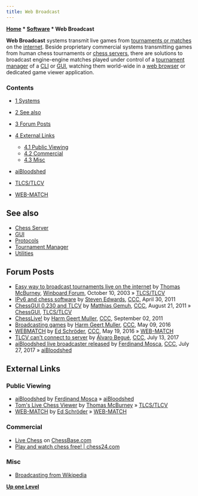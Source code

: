 ```yaml
---
title: Web Broadcast
---
```

**[Home](Home "Home") \* [Software](Software "Software") \* Web Broadcast**


**Web Broadcast** systems transmit live games from [tournaments or matches](Tournaments_and_Matches "Tournaments and Matches") on the [internet](https://en.wikipedia.org/wiki/Internet). Beside proprietary commercial systems transmitting games from human chess tournaments or [chess servers](Chess_Server "Chess Server"), there are solutions to broadcast engine-engine matches played under control of a [tournament manager](Tournament_Manager "Tournament Manager") of a [CLI](CLI "CLI") or [GUI](GUI "GUI"), watching them world-wide in a [web browser](https://en.wikipedia.org/wiki/Web_browser) or dedicated game viewer application.



### Contents


* [1 Systems](#systems)
* [2 See also](#see-also)
* [3 Forum Posts](#forum-posts)
* [4 External Links](#external-links)
	+ [4.1 Public Viewing](#public-viewing)
	+ [4.2 Commercial](#commercial)
	+ [4.3 Misc](#misc)






* [aiBloodshed](AiBloodshed "AiBloodshed")
* [TLCS/TLCV](TLCS-TLCV "TLCS-TLCV")
* [WEB-MATCH](WEB-MATCH "WEB-MATCH")


## See also


* [Chess Server](Chess_Server "Chess Server")
* [GUI](GUI "GUI")
* [Protocols](Protocols "Protocols")
* [Tournament Manager](Tournament_Manager "Tournament Manager")
* [Utilities](Utilities "Utilities")


## Forum Posts


* [Easy way to broadcast tournaments live on the internet](http://www.open-aurec.com/wbforum/viewtopic.php?f=18&t=44530) by [Thomas McBurney](Thomas_McBurney "Thomas McBurney"), [Winboard Forum](Computer_Chess_Forums "Computer Chess Forums"), October 10, 2003 » [TLCS/TLCV](TLCS-TLCV "TLCS-TLCV")
* [IPv6 and chess software](http://www.talkchess.com/forum/viewtopic.php?t=38925) by [Steven Edwards](Steven_Edwards "Steven Edwards"), [CCC](CCC "CCC"), April 30, 2011
* [ChessGUI 0.230 and TLCV](http://www.talkchess.com/forum/viewtopic.php?t=40137) by [Matthias Gemuh](Matthias_Gemuh "Matthias Gemuh"), [CCC](CCC "CCC"), August 21, 2011 » [ChessGUI](ChessGUI "ChessGUI"), [TLCS/TLCV](TLCS-TLCV "TLCS-TLCV")
* [ChessLive!](http://www.talkchess.com/forum/viewtopic.php?t=40250) by [Harm Geert Muller](Harm_Geert_Muller "Harm Geert Muller"), [CCC](CCC "CCC"), September 02, 2011
* [Broadcasting games](http://www.talkchess.com/forum/viewtopic.php?t=60109) by [Harm Geert Muller](Harm_Geert_Muller "Harm Geert Muller"), [CCC](CCC "CCC"), May 09, 2016
* [WEBMATCH](http://www.talkchess.com/forum/viewtopic.php?t=60215) by [Ed Schröder](Ed_Schroder "Ed Schroder"), [CCC](CCC "CCC"), May 19, 2016 » [WEB-MATCH](WEB-MATCH "WEB-MATCH")
* [TLCV can't connect to server](http://www.talkchess.com/forum/viewtopic.php?t=64597) by [Álvaro Begué](%C3%81lvaro_Begu%C3%A9 "Álvaro Begué"), [CCC](CCC "CCC"), July 13, 2017
* [aiBloodshed live broadcaster released](http://www.talkchess.com/forum/viewtopic.php?t=64741) by [Ferdinand Mosca](Ferdinand_Mosca "Ferdinand Mosca"), [CCC](CCC "CCC"), July 27, 2017 » [aiBloodshed](AiBloodshed "AiBloodshed")


## External Links


### Public Viewing


* [aiBloodshed](http://www.chess.x10host.com/pgn4web/index.html) by [Ferdinand Mosca](Ferdinand_Mosca "Ferdinand Mosca") » [aiBloodshed](AiBloodshed "AiBloodshed")
* [Tom's Live Chess Viewer](http://home.pacific.net.au/~tommyinoz/tlcv.html) by [Thomas McBurney](Thomas_McBurney "Thomas McBurney") » [TLCS/TLCV](TLCS-TLCV "TLCS-TLCV")
* [WEB-MATCH](http://rebel13.nl/misc/match.html) by [Ed Schröder](Ed_Schroder "Ed Schroder") » [WEB-MATCH](WEB-MATCH "WEB-MATCH")


### Commercial


* [Live Chess](https://live.chessbase.com/) on [ChessBase.com](ChessBase "ChessBase")
* [Play and watch chess free! | chess24.com](https://chess24.com/en/)


### Misc


* [Broadcasting from Wikipedia](https://en.wikipedia.org/wiki/Broadcasting_(networking))


**[Up one Level](Software "Software")**







 
